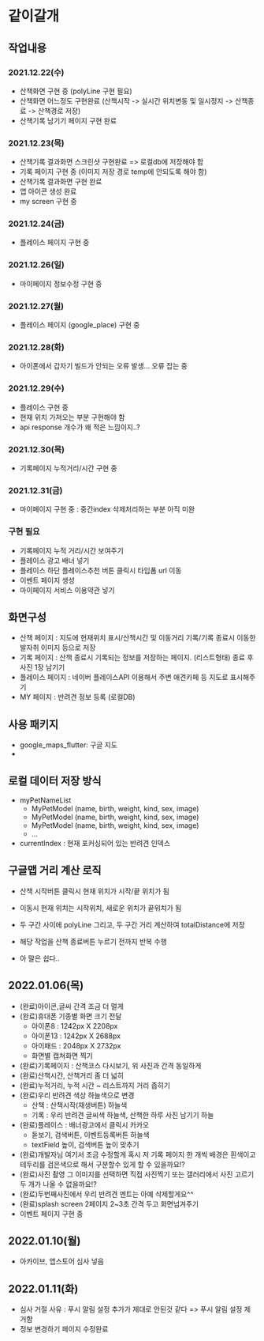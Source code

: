 # 같이갈개

## 작업내용
### 2021.12.22(수)
- 산책화면 구현 중 (polyLine 구현 필요)
- 산책화면 어느정도 구현완료 (산책시작 -> 실시간 위치변동 및 일시정지 -> 산책종료 -> 산책경로 저장)
- 산책기록 남기기 페이지 구현 완료

### 2021.12.23(목)
- 산책기록 결과화면 스크린샷 구현완료 => 로컬db에 저장해야 함
- 기록 페이지 구현 중 (이미지 저장 경로 temp에 안되도록 해야 함)
- 산책기록 결과화면 구현 완료
- 앱 아이콘 생성 완료
- my screen 구현 중

### 2021.12.24(금)
- 플레이스 페이지 구현 중

### 2021.12.26(일)
- 마이페이지 정보수정 구현 중

### 2021.12.27(월)
- 플레이스 페이지 (google_place) 구현 중

### 2021.12.28(화)
- 아이폰에서 갑자기 빌드가 안되는 오류 발생... 오류 잡는 중

### 2021.12.29(수)
- 플레이스 구현 중
- 현재 위치 가져오는 부분 구현해야 함
- api response 개수가 왜 적은 느낌이지..?

### 2021.12.30(목)
- 기록페이지 누적거리/시간 구현 중

### 2021.12.31(금)
- 마이페이지 구현 중 : 중간index 삭제처리하는 부분 아직 미완

### 구현 필요
- 기록페이지 누적 거리/시간 보여주기
- 플레이스 광고 배너 넣기
- 플레이스 하단 플레이스추천 버튼 클릭시 타입폼 url 이동
- 이벤트 페이지 생성
- 마이페이지 서비스 이용약관 넣기

## 화면구성
- 산책 페이지 : 지도에 현재위치 표시/산책시간 및 이동거리 기록/기록 종료시 이동한 발자취 이미지 등으로 저장
- 기록 페이지 : 산책 종료시 기록되는 정보를 저장하는 페이지. (리스트형태) 종료 후 사진 1장 남기기
- 플레이스 페이지 : 네이버 플레이스API 이용해서 주변 애견카페 등 지도로 표시해주기
- MY 페이지 : 반려견 정보 등록 (로컬DB)

## 사용 패키지
- google_maps_flutter: 구글 지도
-

## 로컬 데이터 저장 방식
- myPetNameList
    - MyPetModel (name, birth, weight, kind, sex, image)
    - MyPetModel (name, birth, weight, kind, sex, image)
    - MyPetModel (name, birth, weight, kind, sex, image)
    - ...
- currentIndex : 현재 포커싱되어 있는 반려견 인덱스

## 구글맵 거리 계산 로직
- 산책 시작버튼 클릭시 현재 위치가 시작/끝 위치가 됨
- 이동시 현재 위치는 시작위치, 새로운 위치가 끝위치가 됨
- 두 구간 사이에 polyLine 그리고, 두 구간 거리 계산하여 totalDistance에 저장
- 해당 작업을 산책 종료버튼 누르기 전까지 반복 수행

- 아 말은 쉽다..

## 2022.01.06(목)
- (완료)아이콘,글씨 간격 조금 더 멀게
- (완료)휴대폰 기종별 화면 크기 전달
    - 아이폰8  : 1242px X 2208px
    - 아이폰13 : 1242px X 2688px
    - 아이패드  : 2048px X 2732px
    - 화면별 캡쳐화면 찍기
- (완료)기록페이지 : 산책코스 다시보기, 위 사진과 간격 동일하게
- (완료)산책시간, 산책거리 좀 더 넓히
- (완료)누적거리, 누적 시간 ~ 리스트까지 거리 좁히기
- (완료)우리 반려견 색상 하늘색으로 변경
    - 산책 : 산책시작(재생버튼) 하늘색
    - 기록 : 우리 반려견 글씨색 하늘색, 산책한 하루 사진 남기기 하늘
- (완료)플레이스 : 배너광고에서 클릭시 카카오
    - 돋보기, 검색버튼, 이벤트등록버튼 하늘색
    - textField 높이, 검색버튼 높이 맞추기
- (완료)개발자님 여기서 조금 수정할게  혹시 저 기록 페이지 한 개씩  배경은 흰색이고 테두리를 검은색으로 해서 구분할수 있게 할 수 있을까요!?
- (완료)사진 촬영 그 이미지를 선택하면 직접 사진찍기 또는 갤러리에서 사진 고르기 두 개가 나올 수 없을까요!?
- (완료)두번째사진에서  우리 반려견 멘트는 아예 삭제할게요^^
- (완료)splash screen 2페이지 2~3초 간격 두고 화면넘겨주기
- 이벤트 페이지 구현 중

## 2022.01.10(월)
- 아카이브, 앱스토어 심사 넣음

## 2022.01.11(화)
- 심사 거절 사유 : 푸시 알림 설정 추가가 제대로 안된것 같다 => 푸시 알림 설정 제거함
- 정보 변경하기 페이지 수정완료